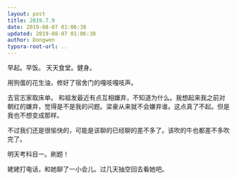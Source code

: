 ```yaml
---
layout: post
title: 2019.7.9
date: 2019-08-07 01:06:38
updated: 2019-08-07 01:06:38
author: Dongwen
typora-root-url: ..
---
```




早起。早饭。
天天食堂。健身。

用狗蛋的花生油，修好了宿舍门的嘎吱嘎吱声。

去官志家取床单。
和祖发最近有点互相嫌弃，不知道为什么。我想起来我之前对朝红的嫌弃，觉得是不是我的问题。梁豪从来就不会嫌弃谁。这点真了不起。但是我也不想变成那样。

不过我们还是很愉快的，可能是该聊的已经聊的差不多了。该吹的牛也都差不多吹完了。

明天考科目一。刷题！

姥姥打电话，和她聊了一小会儿。过几天抽空回去看她吧。